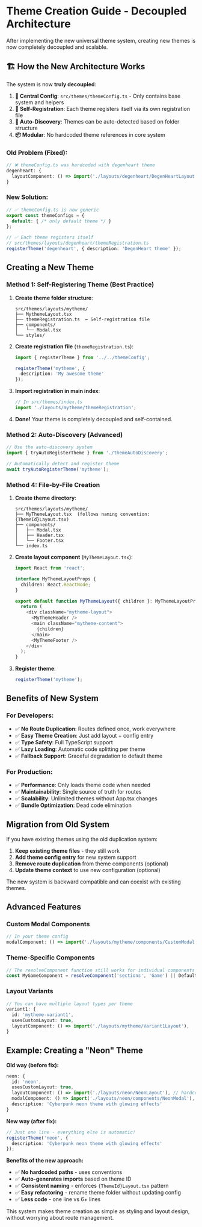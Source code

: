 # Theme Creation Guide - Decoupled Architecture

After implementing the new universal theme system, creating new themes is now completely decoupled and scalable.

## 🏗️ How the New Architecture Works

The system is now **truly decoupled**:

1. **🎯 Central Config**: `src/themes/themeConfig.ts` - Only contains base system and helpers
2. **🔌 Self-Registration**: Each theme registers itself via its own registration file
3. **🔄 Auto-Discovery**: Themes can be auto-detected based on folder structure
4. **📦 Modular**: No hardcoded theme references in core system

### Old Problem (Fixed):
```typescript
// ❌ themeConfig.ts was hardcoded with degenheart theme
degenheart: {
  layoutComponent: () => import('./layouts/degenheart/DegenHeartLayout'), // HARDCODED!
}
```

### New Solution:
```typescript
// ✅ themeConfig.ts is now generic
export const themeConfigs = {
  default: { /* only default theme */ }
};

// ✅ Each theme registers itself
// src/themes/layouts/degenheart/themeRegistration.ts
registerTheme('degenheart', { description: 'DegenHeart theme' });
```

## Creating a New Theme

### Method 1: Self-Registering Theme (Best Practice)

1. **Create theme folder structure**:
   ```
   src/themes/layouts/mytheme/
   ├── MythemeLayout.tsx
   ├── themeRegistration.ts  ← Self-registration file
   ├── components/
   │   └── Modal.tsx
   └── styles/
   ```

2. **Create registration file** (`themeRegistration.ts`):
   ```typescript
   import { registerTheme } from '../../themeConfig';
   
   registerTheme('mytheme', {
     description: 'My awesome theme'
   });
   ```

3. **Import registration in main index**:
   ```typescript
   // In src/themes/index.ts
   import './layouts/mytheme/themeRegistration';
   ```

4. **Done!** Your theme is completely decoupled and self-contained.

### Method 2: Auto-Discovery (Advanced)

```typescript
// Use the auto-discovery system
import { tryAutoRegisterTheme } from './themeAutoDiscovery';

// Automatically detect and register theme
await tryAutoRegisterTheme('mytheme');
```

### Method 4: File-by-File Creation

1. **Create theme directory**:
   ```
   src/themes/layouts/mytheme/
   ├── MyThemeLayout.tsx  (follows naming convention: {ThemeId}Layout.tsx)
   ├── components/
   │   ├── Modal.tsx
   │   ├── Header.tsx
   │   └── Footer.tsx
   └── index.ts
   ```

2. **Create layout component** (`MyThemeLayout.tsx`):
   ```typescript
   import React from 'react';
   
   interface MyThemeLayoutProps {
     children: React.ReactNode;
   }
   
   export default function MyThemeLayout({ children }: MyThemeLayoutProps) {
     return (
       <div className="mytheme-layout">
         <MyThemeHeader />
         <main className="mytheme-content">
           {children}
         </main>
         <MyThemeFooter />
       </div>
     );
   }
   ```

3. **Register theme**:
   ```typescript
   registerTheme('mytheme');
   ```

## Benefits of New System

### For Developers:
- ✅ **No Route Duplication**: Routes defined once, work everywhere
- ✅ **Easy Theme Creation**: Just add layout + config entry
- ✅ **Type Safety**: Full TypeScript support
- ✅ **Lazy Loading**: Automatic code splitting per theme
- ✅ **Fallback Support**: Graceful degradation to default theme

### For Production:
- ✅ **Performance**: Only loads theme code when needed
- ✅ **Maintainability**: Single source of truth for routes
- ✅ **Scalability**: Unlimited themes without App.tsx changes
- ✅ **Bundle Optimization**: Dead code elimination

## Migration from Old System

If you have existing themes using the old duplication system:

1. **Keep existing theme files** - they still work
2. **Add theme config entry** for new system support  
3. **Remove route duplication** from theme components (optional)
4. **Update theme context** to use new configuration (optional)

The new system is backward compatible and can coexist with existing themes.

## Advanced Features

### Custom Modal Components
```typescript
// In your theme config
modalComponent: () => import('./layouts/mytheme/components/CustomModal')
```

### Theme-Specific Components
```typescript
// The resolveComponent function still works for individual components
const MyGameComponent = resolveComponent('sections', 'Game') || DefaultGame;
```

### Layout Variants
```typescript
// You can have multiple layout types per theme
variant1: {
  id: 'mytheme-variant1',
  usesCustomLayout: true,
  layoutComponent: () => import('./layouts/mytheme/Variant1Layout'),
}
```

## Example: Creating a "Neon" Theme

**Old way (before fix):**
```typescript
neon: {
  id: 'neon',
  usesCustomLayout: true,
  layoutComponent: () => import('./layouts/neon/NeonLayout'), // hardcoded path
  modalComponent: () => import('./layouts/neon/components/NeonModal'), // hardcoded path
  description: 'Cyberpunk neon theme with glowing effects'
}
```

**New way (after fix):**
```typescript
// Just one line - everything else is automatic!
registerTheme('neon', { 
  description: 'Cyberpunk neon theme with glowing effects' 
});
```

**Benefits of the new approach:**
- ✅ **No hardcoded paths** - uses conventions
- ✅ **Auto-generates imports** based on theme ID
- ✅ **Consistent naming** - enforces `{ThemeId}Layout.tsx` pattern
- ✅ **Easy refactoring** - rename theme folder without updating config
- ✅ **Less code** - one line vs 6+ lines

This system makes theme creation as simple as styling and layout design, without worrying about route management.